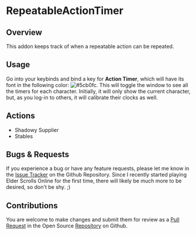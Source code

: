 # RepeatableActionTimer

Overview
--------

This addon keeps track of when a repeatable action can be repeated.

Usage
-------

Go into your keybinds and bind a key for **Action Timer**, which will have its font in the following color: ![#5cb0fc](https://placehold.it/15/5cb0fc/000000?text=+).  This will toggle the window to see all the timers for each character.  Initially, it will only show the current character, but, as you log-in to others, it will calibrate their clocks as well.

Actions
-------

- Shadowy Supplier
- Stables

Bugs & Requests
---------------

If you experience a bug or have any feature requests, please let me know in the [Issue Tracker](https://github.com/alexgurrola/RepeatableActionTimer/issues) on the Github Repository.  Since I recently started playing Elder Scrolls Online for the first time, there will likely be much more to be desired, so don't be shy.  ;)

Contributions
-------------

You are welcome to make changes and submit them for review as a [Pull Request](https://github.com/alexgurrola/RepeatableActionTimer/pulls) in the Open Source [Repository](https://github.com/alexgurrola/RepeatableActionTimer) on Github.

